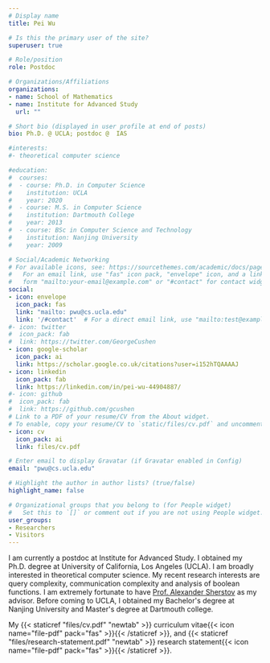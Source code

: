 ```yaml
---
# Display name
title: Pei Wu

# Is this the primary user of the site?
superuser: true

# Role/position
role: Postdoc

# Organizations/Affiliations
organizations:
- name: School of Mathematics
- name: Institute for Advanced Study
  url: ""

# Short bio (displayed in user profile at end of posts)
bio: Ph.D. @ UCLA; postdoc @  IAS

#interests:
#- theoretical computer science

#education:
#  courses:
#  - course: Ph.D. in Computer Science
#    institution: UCLA
#    year: 2020
#  - course: M.S. in Computer Science 
#    institution: Dartmouth College
#    year: 2013
#  - course: BSc in Computer Science and Technology
#    institution: Nanjing University
#    year: 2009

# Social/Academic Networking
# For available icons, see: https://sourcethemes.com/academic/docs/page-builder/#icons
#   For an email link, use "fas" icon pack, "envelope" icon, and a link in the
#   form "mailto:your-email@example.com" or "#contact" for contact widget.
social:
- icon: envelope
  icon_pack: fas
  link: "mailto: pwu@cs.ucla.edu"
  link: '/#contact'  # For a direct email link, use "mailto:test@example.org".
#- icon: twitter
#  icon_pack: fab
#  link: https://twitter.com/GeorgeCushen
- icon: google-scholar
  icon_pack: ai
  link: https://scholar.google.co.uk/citations?user=i152hTQAAAAJ
- icon: linkedin
  icon_pack: fab
  link: https://linkedin.com/in/pei-wu-44904887/
#- icon: github
#  icon_pack: fab
#  link: https://github.com/gcushen
# Link to a PDF of your resume/CV from the About widget.
# To enable, copy your resume/CV to `static/files/cv.pdf` and uncomment the lines below.
- icon: cv
  icon_pack: ai
  link: files/cv.pdf

# Enter email to display Gravatar (if Gravatar enabled in Config)
email: "pwu@cs.ucla.edu"

# Highlight the author in author lists? (true/false)
highlight_name: false

# Organizational groups that you belong to (for People widget)
#   Set this to `[]` or comment out if you are not using People widget.
user_groups:
- Researchers
- Visitors
---
```

I am currently a postdoc at Institute for Advanced Study. I obtained my Ph.D. degree at University of California, Los Angeles (UCLA). I am broadly interested in theoretical computer science. My recent research interests are query complexity, communication complexity and analysis of boolean functions. I am extremely fortunate to have [Prof. Alexander Sherstov](http://web.cs.ucla.edu/~sherstov/) as my advisor. Before coming to UCLA, I obtained my Bachelor's degree at Nanjing University and Master's degree at Dartmouth college.

My {{< staticref "files/cv.pdf" "newtab" >}} curriculum vitae{{< icon name="file-pdf" pack="fas" >}}{{< /staticref >}}, and {{< staticref "files/research-statement.pdf" "newtab" >}} research statement{{< icon name="file-pdf" pack="fas" >}}{{< /staticref >}}.

